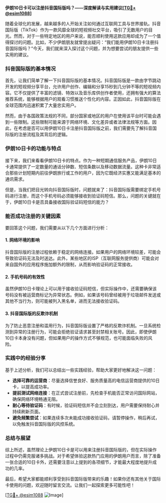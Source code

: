**伊朗10日卡可以注册抖音国际版吗？——深度解读与实用建议[[TG💪+ @esim1088](https://t.me/s/esim1088)]**

随着全球化的发展，越来越多的人开始关注如何通过互联网工具与世界接轨。抖音国际版（TikTok）作为一款风靡全球的短视频社交平台，吸引了无数用户的目光。然而，对于一些特定地区的用户来说，能否顺利使用这款应用却成为了一个值得探讨的问题。比如，不少伊朗朋友就曾提出疑问：“我们能用伊朗10日卡注册抖音国际版吗？”今天，我们就来深入探讨这个问题，并为想要尝试的朋友提供一些实用的建议。

### 抖音国际版的基本情况

首先，让我们简单了解一下抖音国际版的基本情况。抖音国际版是一款由字节跳动开发的短视频分享平台，允许用户创作、编辑和分享15秒到几分钟不等的短视频内容。它不仅提供了丰富的滤镜、特效以及音乐库供创作者使用，还拥有强大的算法推荐系统，能够根据用户的观看习惯推送个性化的内容。正因如此，抖音国际版在全球范围内迅速积累了大量忠实用户。

然而，由于各国政策法规的不同，部分国家或地区的用户在使用该平台时可能会遇到一些限制。这些限制可能来源于网络环境、文化差异或者法律法规等方面。因此，在考虑是否可以用伊朗10日卡注册抖音国际版之前，我们需要先了解抖音国际版的注册流程及其背后的逻辑。

### 伊朗10日卡的功能与特点

接下来，我们来看看伊朗10日卡的特点。作为一种短期通信服务产品，伊朗10日卡通常提供了一定数量的通话分钟数、短信条数以及移动数据流量。这种卡非常适合那些计划短期内前往伊朗旅行或工作的用户，因为它既经济实惠又能满足基本的通讯需求。

但是，当我们把目光转向抖音国际版时，问题就来了：抖音国际版需要绑定手机号码进行注册，而这个手机号码必须能够接收到验证码短信。那么，问题的关键就在于，伊朗10日卡是否具备接收国际验证码短信的能力？

### 能否成功注册的关键因素

要回答这个问题，我们需要从以下几个方面进行分析：

#### 1. 网络环境的影响
抖音国际版的注册过程依赖于稳定的网络连接。如果用户的网络环境较差，可能会导致验证码无法及时送达。此外，某些地区的ISP（互联网服务提供商）可能会对来自国外的应用程序施加额外的限制，从而影响验证码的正常接收。

#### 2. 手机号码的有效性
虽然伊朗10日卡理论上可以用于接收验证码短信，但实际操作中，还需要确保该号码没有被运营商标记为异常状态。例如，如果该号码曾经被用于垃圾邮件发送或其他不当行为，则可能被列入黑名单，进而无法接收验证码。

#### 3. 抖音国际版的反欺诈机制
为了防止恶意注册和滥用行为，抖音国际版设置了严格的反欺诈机制。一旦系统检测到异常的注册行为，可能会拒绝验证请求甚至封禁相关账号。因此，即使伊朗10日卡本身没有问题，但如果用户的操作方式不够规范，也可能面临失败的风险。

### 实践中的经验分享

基于上述分析，我们可以总结出一些实践经验，帮助大家更好地解决这一问题：

- **选择可靠的运营商**：尽量选择信誉良好、服务质量高的电信运营商提供的10日卡，以提高成功率。
- **提前测试网络连接**：在正式尝试注册前，先检查手机能否正常访问国际网站，确保网络环境畅通无阻。
- **耐心等待验证码**：有时候，验证码短信并不会立刻到达，用户需要保持耐心并持续刷新页面。
- **避免频繁尝试**：如果连续多次未能成功接收验证码，请暂停操作，稍后再试，以免触发抖音国际版的风控系统。

### 总结与展望

综上所述，虽然理论上伊朗10日卡是可以用来注册抖音国际版的，但在实际操作过程中仍需克服诸多挑战。对于希望体验这款热门应用的伊朗用户而言，除了准备一张合适的10日卡外，还需要注意以上提到的各项细节，才能最大程度地提升成功的几率。

最后，希望大家都能顺利享受到抖音国际版带来的乐趣！如果你还有其他关于国际卡使用的问题，欢迎随时留言交流。让我们一起探索更多可能性吧！

[[TG💪+ @esim1088](https://t.me/s/esim1088) ![Image](https://i.postimg.cc/4NQfJmqS/Snipaste-2025-05-13-00-14-12.png)]